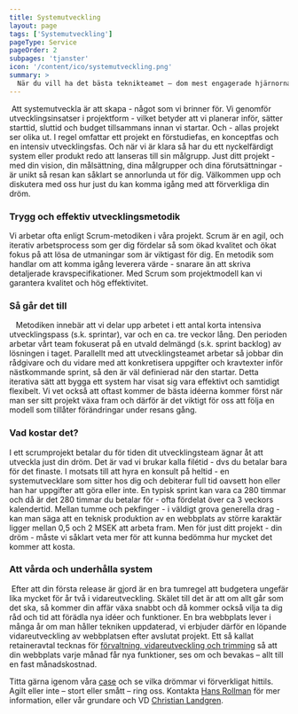```yaml
---
title: Systemutveckling
layout: page
tags: ['Systemutveckling']
pageType: Service
pageOrder: 2
subpages: 'tjanster'
icon: '/content/ico/systemutveckling.png'
summary: >
  När du vill ha det bästa teknikteamet – dom mest engagerade hjärnorna – och den senaste kunskapen - samlat i ett och samma team, då ska just ditt projekt genomföras tillsammans med oss på Iteam. Vi bygger det system som du behöver, det verktyget som du ser framför dig – precis så som du vill ha det. Vare sig det handlar om en ny webb, en webbutik, ett forum eller verksamhetsvertyg som molntjänst så kan vi bygga det åt dig. Vi utvecklar webbplatsen och tjänsten som utgör drivkraften i din affärsverksamhet.
---
```


<img src="/content/ico/systemutveckling.png" class="operations-icon" alt=""> Att systemutveckla är att skapa - något som vi brinner för. Vi genomför utvecklingsinsatser i projektform - vilket betyder att vi planerar inför, sätter starttid, sluttid och budget tillsammans innan vi startar. Och - allas projekt ser olika ut. I regel omfattar ett projekt en förstudiefas, en konceptfas och en intensiv utvecklingsfas. Och när vi är klara så har du ett nyckelfärdigt system eller produkt redo att lanseras till sin målgrupp. Just ditt projekt - med din vision, din målsättning, dina målgrupper och dina förutsättningar - är unikt så resan kan såklart se annorlunda ut för dig. Välkommen upp och diskutera med oss hur just du kan komma igång med att förverkliga din dröm.

### Trygg och effektiv utvecklingsmetodik
Vi arbetar ofta enligt Scrum-metodiken i våra projekt. Scrum är en agil, och iterativ arbetsprocess som ger dig fördelar så som ökad kvalitet och ökat fokus på att lösa de utmaningar som är viktigast för dig. En metodik som handlar om att komma igång leverera värde - snarare än att skriva detaljerade kravspecifikationer. Med Scrum som projektmodell kan vi garantera kvalitet och hög effektivitet.

### Så går det till
<img src="/content/ico/iteration.png" class="operations-icon" alt=""> <img src="/content/ico/iteration.png" class="operations-icon" alt=""> <img src="/content/ico/iteration.png" class="operations-icon" alt=""> Metodiken innebär att vi delar upp arbetet i ett antal korta intensiva utvecklingspass (s.k. sprintar), var och en ca. tre veckor lång. Den perioden arbetar vårt team fokuserat på en utvald delmängd (s.k. sprint backlog) av lösningen i taget. Parallellt med att utvecklingsteamet arbetar så jobbar din rådgivare och du vidare med att konkretisera uppgifter och kravtexter inför nästkommande sprint, så den är väl definierad när den startar. Detta iterativa sätt att bygga ett system har visat sig vara effektivt och samtidigt flexibelt. Vi vet också att oftast kommer de bästa idéerna kommer först när man ser sitt projekt växa fram och därför är det viktigt för oss att följa en modell som tillåter förändringar under resans gång.

### Vad kostar det?
I ett scrumprojekt betalar du för tiden dit utvecklingsteam ägnar åt att utveckla just din dröm. Det är vad vi brukar kalla filétid - dvs du betalar bara för det finaste. I motsats till att hyra en konsult på heltid - en systemutvecklare som sitter hos dig och debiterar full tid oavsett hon eller han har uppgifter att göra eller inte. En typisk sprint kan vara ca 280 timmar och då är det 280 timmar du betalar för - ofta fördelat över ca 3 veckors kalendertid. Mellan tumme och pekfinger - i väldigt grova generella drag - kan man säga att en teknisk produktion av en webbplats av större karaktär ligger mellan 0,5 och 2 MSEK att arbeta fram. Men för just ditt projekt - din dröm - måste vi såklart veta mer för att kunna bedömma hur mycket det kommer att kosta.

### Att vårda och underhålla system
<img src="/content/ico/retainer.png" class="operations-icon" alt=""> Efter att din första release är gjord är en bra tumregel att budgetera ungefär lika mycket för år två i vidareutveckling. Skälet till det är att om allt går som det ska, så kommer din affär växa snabbt och då kommer också vilja ta dig råd och tid att förädla nya idéer och funktioner.  En bra webbplats lever i många år om man håller tekniken uppdaterad, vi erbjuder därför en löpande vidareutveckling av webbplatsen efter avslutat projekt. Ett så kallat retaineravtal tecknas för [förvaltning, vidareutveckling och trimming](/tjanster/operations#Systemförvaltning) så att din webbplats varje månad får nya funktioner, ses om och bevakas – allt till en fast månadskostnad.



Titta gärna igenom våra [case](/sektion/case) och se vilka drömmar vi förverkligat hittils. Agilt eller inte – stort eller smått – ring oss. Kontakta [Hans Rollman](mailto:hans.rollman@iteam.se) för mer information, eller vår grundare och VD [Christian Landgren](mailto:christian.landgren@iteam.se).